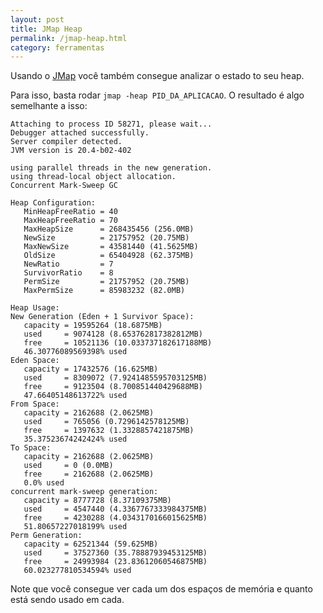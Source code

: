 ```yaml
---
layout: post
title: JMap Heap
permalink: /jmap-heap.html
category: ferramentas
---
```


Usando o  [JMap](/jmap-histo.html) você também consegue analizar o estado to seu heap.

Para isso, basta rodar `jmap -heap PID_DA_APLICACAO`. O resultado é algo semelhante a isso:

	Attaching to process ID 58271, please wait...
	Debugger attached successfully.
	Server compiler detected.
	JVM version is 20.4-b02-402

	using parallel threads in the new generation.
	using thread-local object allocation.
	Concurrent Mark-Sweep GC

	Heap Configuration:
	   MinHeapFreeRatio = 40
	   MaxHeapFreeRatio = 70
	   MaxHeapSize      = 268435456 (256.0MB)
	   NewSize          = 21757952 (20.75MB)
	   MaxNewSize       = 43581440 (41.5625MB)
	   OldSize          = 65404928 (62.375MB)
	   NewRatio         = 7
	   SurvivorRatio    = 8
	   PermSize         = 21757952 (20.75MB)
	   MaxPermSize      = 85983232 (82.0MB)

	Heap Usage:
	New Generation (Eden + 1 Survivor Space):
	   capacity = 19595264 (18.6875MB)
	   used     = 9074128 (8.653762817382812MB)
	   free     = 10521136 (10.033737182617188MB)
	   46.30776089569398% used
	Eden Space:
	   capacity = 17432576 (16.625MB)
	   used     = 8309072 (7.9241485595703125MB)
	   free     = 9123504 (8.700851440429688MB)
	   47.66405148613722% used
	From Space:
	   capacity = 2162688 (2.0625MB)
	   used     = 765056 (0.7296142578125MB)
	   free     = 1397632 (1.3328857421875MB)
	   35.37523674242424% used
	To Space:
	   capacity = 2162688 (2.0625MB)
	   used     = 0 (0.0MB)
	   free     = 2162688 (2.0625MB)
	   0.0% used
	concurrent mark-sweep generation:
	   capacity = 8777728 (8.37109375MB)
	   used     = 4547440 (4.3367767333984375MB)
	   free     = 4230288 (4.0343170166015625MB)
	   51.80657227018199% used
	Perm Generation:
	   capacity = 62521344 (59.625MB)
	   used     = 37527360 (35.78887939453125MB)
	   free     = 24993984 (23.83612060546875MB)
	   60.023277810534594% used

Note que você consegue ver cada um dos espaços de memória e quanto está sendo usado em cada.
